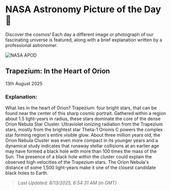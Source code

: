 
  # NASA Astronomy Picture of the Day 🌌

  Discover the cosmos! Each day a different image or photograph of our fascinating universe is featured, along with a brief explanation written by a professional astronomer.

![NASA APOD](https://apod.nasa.gov/apod/image/2508/OrionTrapezium_HubbleGendler_4000.jpg)

## Trapezium: In the Heart of Orion

13th August 2025

### Explanation: 

What lies in the heart of Orion?  Trapezium: four bright stars, that can be found near the center of this sharp cosmic portrait. Gathered within a region about 1.5 light-years in radius, these stars dominate the core of the dense Orion Nebula Star Cluster. Ultraviolet ionizing radiation from the Trapezium stars, mostly from the brightest star Theta-1 Orionis C powers the complex star forming region's entire visible glow. About three million years old, the Orion Nebula Cluster was even more compact in its younger years and a dynamical study indicates that runaway stellar collisions at an earlier age may have formed a black hole with more than 100 times the mass of the Sun. The presence of a black hole within the cluster could explain the observed high velocities of the Trapezium stars. The Orion Nebula's distance of some 1,500 light-years make it one of the  closest candidate black holes to Earth.

> _Last Updated: 8/13/2025, 6:54:31 AM (in GMT)_
